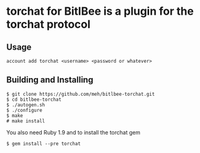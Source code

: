 torchat for BitlBee is a plugin for the torchat protocol
========================================================

Usage
-----

```
account add torchat <username> <password or whatever>
```

Building and Installing
-----------------------

```
$ git clone https://github.com/meh/bitlbee-torchat.git
$ cd bitlbee-torchat
$ ./autogen.sh
$ ./configure
$ make
# make install
```

You also need Ruby 1.9 and to install the torchat gem

```
$ gem install --pre torchat
```
